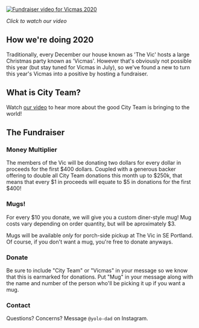 [![Fundraiser video for Vicmas 2020](http://img.youtube.com/vi/TTpA8z9zwR8/0.jpg)](http://www.youtube.com/watch?v=TTpA8z9zwR8 "Vicmas 2020")

_Click to watch our video_

## How we're doing 2020

Traditionally, every December our house known as 'The Vic' hosts a large Christmas party known as 'Vicmas'.
However that's obviously not possible this year (but stay tuned for Vicmas in July), so we've found a new to turn this year's Vicmas into a positive by hosting a fundraiser.


## What is City Team?

Watch [our video](http://www.youtube.com/watch?v=TTpA8z9zwR8) to hear more about the good City Team is bringing to the world!

## The Fundraiser

### Money Multiplier

The members of the Vic will be donating two dollars for every dollar in proceeds for the first $400 dollars.
Coupled with a generous backer offering to double all City Team donations this month up to $250k, that means that every $1 in proceeds will equate to $5 in donations for the first $400!

### Mugs!

For every $10 you donate, we will give you a custom diner-style mug!
Mug costs vary depending on order quantity, but will be aproximately $3.

Mugs will be available _only_ for porch-side pickup at The Vic in SE Portland.
Of course, if you don't want a mug, you're free to donate anyways.

### Donate

Be sure to include "City Team" or "Vicmas" in your message so we know that this is earmarked for donations.
Put "Mug" in your message along with the name and number of the person who'll be picking it up if you want a mug.

### Contact

Questions? Concerns? Message `@yolo-dad` on Instagram.


